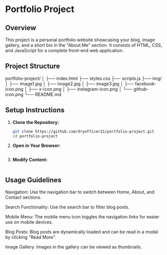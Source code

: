 # Portfolio Project

## Overview

This project is a personal portfolio website showcasing your blog, image gallery, and a short bio in the "About Me" section. It consists of HTML, CSS, and JavaScript for a complete front-end web application. 

## Project Structure

portfolio-project/ │ ├── index.html ├── styles.css ├── scripts.js ├── img/ │ ├── image1.jpg │ ├── image2.jpg │ ├── image3.jpg │ ├── facebook-icon.png │ ├── x-icon.png │ ├── instagram-icon.png │ └── github-icon.png └── README.md

## Setup Instructions

1. **Clone the Repository:**
   ```bash
   git clone https://github.com/dryofficer21/portfolio-project.git
   cd portfolio-project
2. **Open in Your Browser:**

    ```Simply open index.html in your preferred web browser.

3. **Modify Content:**

    ```Replace the placeholder text and images in index.html, about.html, and the img folder with your content.

## Usage Guidelines
Navigation: Use the navigation bar to switch between Home, About, and Contact sections.

Search Functionality: Use the search bar to filter blog posts.

Mobile Menu: The mobile menu icon toggles the navigation links for easier use on mobile devices.

Blog Posts: Blog posts are dynamically loaded and can be read in a modal by clicking "Read More".

Image Gallery: Images in the gallery can be viewed as thumbnails.
